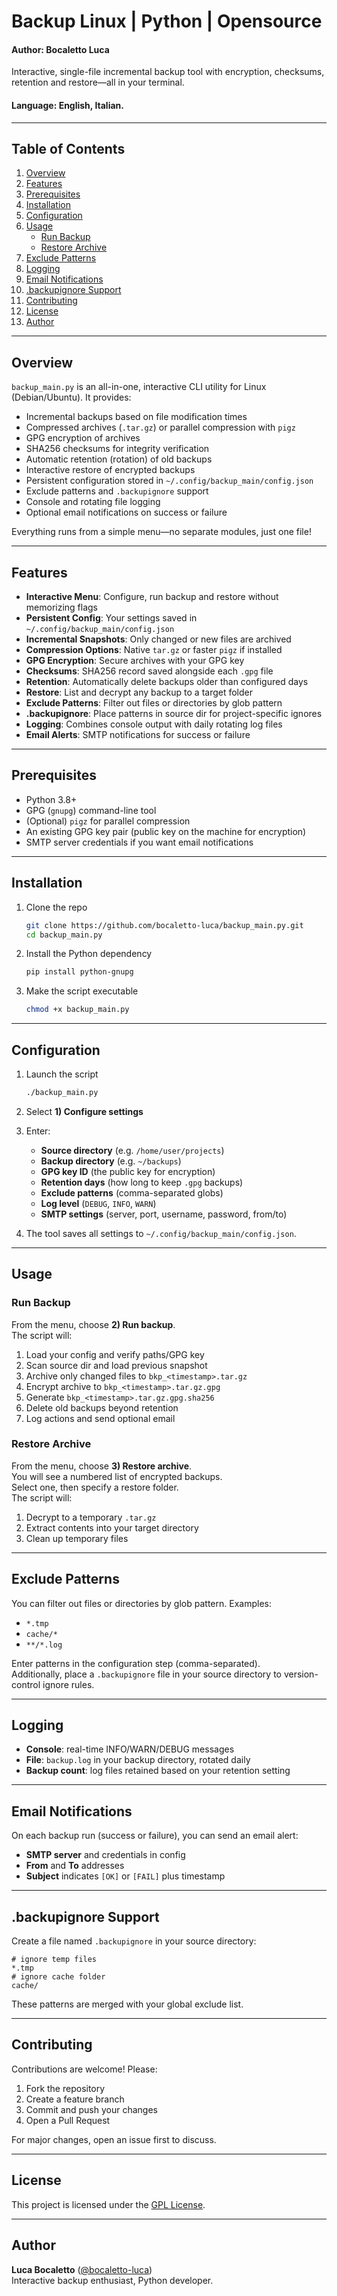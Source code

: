 # Backup Linux | Python | Opensource
#### Author: Bocaletto Luca

Interactive, single-file incremental backup tool with encryption, checksums, retention and restore—all in your terminal.

#### Language: English, Italian.

---

## Table of Contents

1. [Overview](#overview)  
2. [Features](#features)  
3. [Prerequisites](#prerequisites)  
4. [Installation](#installation)  
5. [Configuration](#configuration)  
6. [Usage](#usage)  
   - [Run Backup](#run-backup)  
   - [Restore Archive](#restore-archive)  
7. [Exclude Patterns](#exclude-patterns)  
8. [Logging](#logging)  
9. [Email Notifications](#email-notifications)  
10. [.backupignore Support](#backupignore-support)  
11. [Contributing](#contributing)  
12. [License](#license)  
13. [Author](#author)  

---

## Overview

`backup_main.py` is an all-in-one, interactive CLI utility for Linux (Debian/Ubuntu). It provides:

- Incremental backups based on file modification times  
- Compressed archives (`.tar.gz`) or parallel compression with `pigz`  
- GPG encryption of archives  
- SHA256 checksums for integrity verification  
- Automatic retention (rotation) of old backups  
- Interactive restore of encrypted backups  
- Persistent configuration stored in `~/.config/backup_main/config.json`  
- Exclude patterns and `.backupignore` support  
- Console and rotating file logging  
- Optional email notifications on success or failure  

Everything runs from a simple menu—no separate modules, just one file!

---

## Features

- **Interactive Menu**: Configure, run backup and restore without memorizing flags  
- **Persistent Config**: Your settings saved in `~/.config/backup_main/config.json`  
- **Incremental Snapshots**: Only changed or new files are archived  
- **Compression Options**: Native `tar.gz` or faster `pigz` if installed  
- **GPG Encryption**: Secure archives with your GPG key  
- **Checksums**: SHA256 record saved alongside each `.gpg` file  
- **Retention**: Automatically delete backups older than configured days  
- **Restore**: List and decrypt any backup to a target folder  
- **Exclude Patterns**: Filter out files or directories by glob pattern  
- **.backupignore**: Place patterns in source dir for project-specific ignores  
- **Logging**: Combines console output with daily rotating log files  
- **Email Alerts**: SMTP notifications for success or failure  

---

## Prerequisites

- Python 3.8+  
- GPG (`gnupg`) command-line tool  
- (Optional) `pigz` for parallel compression  
- An existing GPG key pair (public key on the machine for encryption)  
- SMTP server credentials if you want email notifications  

---

## Installation

1. Clone the repo  
   ```bash
   git clone https://github.com/bocaletto-luca/backup_main.py.git
   cd backup_main.py
   ```  
2. Install the Python dependency  
   ```bash
   pip install python-gnupg
   ```  
3. Make the script executable  
   ```bash
   chmod +x backup_main.py
   ```  

---

## Configuration

1. Launch the script  
   ```bash
   ./backup_main.py
   ```  
2. Select **1) Configure settings**  
3. Enter:

   - **Source directory** (e.g. `/home/user/projects`)  
   - **Backup directory** (e.g. `~/backups`)  
   - **GPG key ID** (the public key for encryption)  
   - **Retention days** (how long to keep `.gpg` backups)  
   - **Exclude patterns** (comma-separated globs)  
   - **Log level** (`DEBUG`, `INFO`, `WARN`)  
   - **SMTP settings** (server, port, username, password, from/to)  
4. The tool saves all settings to `~/.config/backup_main/config.json`.

---

## Usage

### Run Backup

From the menu, choose **2) Run backup**.  
The script will:

1. Load your config and verify paths/GPG key  
2. Scan source dir and load previous snapshot  
3. Archive only changed files to `bkp_<timestamp>.tar.gz`  
4. Encrypt archive to `bkp_<timestamp>.tar.gz.gpg`  
5. Generate `bkp_<timestamp>.tar.gz.gpg.sha256`  
6. Delete old backups beyond retention  
7. Log actions and send optional email  

### Restore Archive

From the menu, choose **3) Restore archive**.  
You will see a numbered list of encrypted backups.  
Select one, then specify a restore folder.  
The script will:

1. Decrypt to a temporary `.tar.gz`  
2. Extract contents into your target directory  
3. Clean up temporary files  

---

## Exclude Patterns

You can filter out files or directories by glob pattern. Examples:

- `*.tmp`  
- `cache/*`  
- `**/*.log`  

Enter patterns in the configuration step (comma-separated).  
Additionally, place a `.backupignore` file in your source directory to version-control ignore rules.

---

## Logging

- **Console**: real-time INFO/WARN/DEBUG messages  
- **File**: `backup.log` in your backup directory, rotated daily  
- **Backup count**: log files retained based on your retention setting  

---

## Email Notifications

On each backup run (success or failure), you can send an email alert:

- **SMTP server** and credentials in config  
- **From** and **To** addresses  
- **Subject** indicates `[OK]` or `[FAIL]` plus timestamp  

---

## .backupignore Support

Create a file named `.backupignore` in your source directory:

```text
# ignore temp files
*.tmp
# ignore cache folder
cache/
```

These patterns are merged with your global exclude list.

---

## Contributing

Contributions are welcome! Please:

1. Fork the repository  
2. Create a feature branch  
3. Commit and push your changes  
4. Open a Pull Request  

For major changes, open an issue first to discuss.

---

## License

This project is licensed under the [GPL License](LICENSE).

---

## Author

**Luca Bocaletto** ([@bocaletto-luca](https://github.com/bocaletto-luca))  
Interactive backup enthusiast, Python developer.
